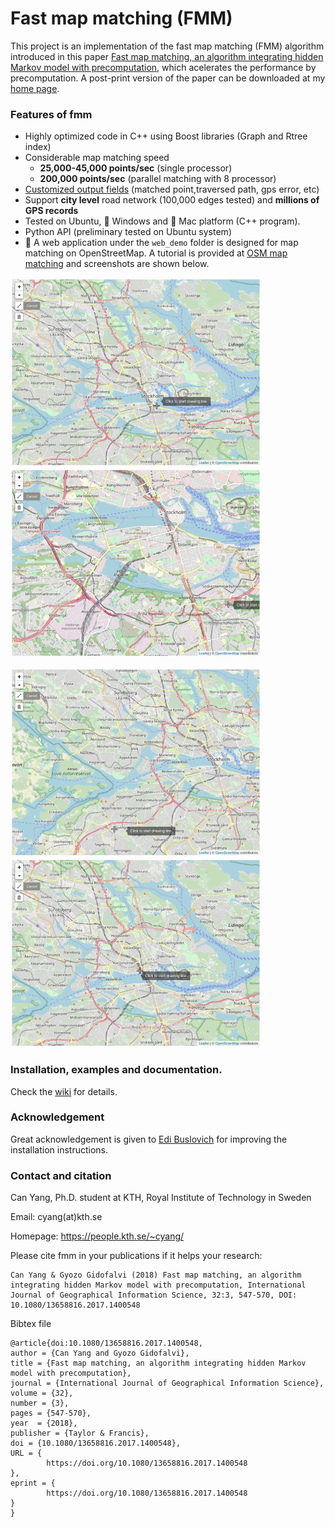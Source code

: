 # Fast map matching (FMM)

This project is an implementation of the fast map matching (FMM) algorithm introduced in this paper [Fast map matching, an algorithm integrating hidden Markov model with precomputation](http://www.tandfonline.com/doi/full/10.1080/13658816.2017.1400548), which acelerates the performance by precomputation. A post-print version of the paper can be downloaded at my [home page](https://people.kth.se/~cyang/).

### Features of fmm

- Highly optimized code in C++ using Boost libraries (Graph and Rtree index)
- Considerable map matching speed
   - **25,000-45,000 points/sec** (single processor)
   - **200,000 points/sec** (parallel matching with 8 processor)
- [Customized output fields](https://github.com/cyang-kth/fmm/wiki/Input-and-output) (matched point,traversed path, gps error, etc)
- Support **city level** road network (100,000 edges tested) and **millions of GPS records**
- Tested on Ubuntu, :tada: Windows and :tada: Mac platform (C++ program).
- Python API (preliminary tested on Ubuntu system)
- :tada: A web application under the `web_demo` folder is designed for map matching on OpenStreetMap. A tutorial is provided at [OSM map matching](https://github.com/cyang-kth/osm_mapmatching) and screenshots are shown below.

<img src="img/demo1.gif" width="400"/> <img src="img/demo2.gif" width="400"/>

<img src="img/demo3.gif" width="400"/> <img src="img/demo4.gif" width="400"/>


### Installation, examples and documentation.

Check the [wiki](https://github.com/cyang-kth/fmm/wiki) for details.

### Acknowledgement

Great acknowledgement is given to [Edi Buslovich](https://github.com/edibusl) for improving the installation instructions.

### Contact and citation

Can Yang, Ph.D. student at KTH, Royal Institute of Technology in Sweden

Email: cyang(at)kth.se

Homepage: https://people.kth.se/~cyang/

Please cite fmm in your publications if it helps your research:

    Can Yang & Gyozo Gidofalvi (2018) Fast map matching, an algorithm
    integrating hidden Markov model with precomputation, International Journal of Geographical Information Science, 32:3, 547-570, DOI: 10.1080/13658816.2017.1400548

Bibtex file

    @article{doi:10.1080/13658816.2017.1400548,
    author = {Can Yang and Gyozo Gidofalvi},
    title = {Fast map matching, an algorithm integrating hidden Markov model with precomputation},
    journal = {International Journal of Geographical Information Science},
    volume = {32},
    number = {3},
    pages = {547-570},
    year  = {2018},
    publisher = {Taylor & Francis},
    doi = {10.1080/13658816.2017.1400548},
    URL = {
            https://doi.org/10.1080/13658816.2017.1400548
    },
    eprint = {
            https://doi.org/10.1080/13658816.2017.1400548   
    }
    }

